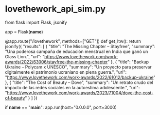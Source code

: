 # lovethework_api_sim.py
from flask import Flask, jsonify

app = Flask(__name__) 

@app.route("/lovethework", methods=["GET"])
def get_ltw():
    return jsonify({
        "results": [
            {
                "title": "The Missing Chapter – Stayfree",
                "summary": "Una poderosa campaña de educación menstrual en India que ganó un Glass Lion.",
                "url": "https://www.lovethework.com/work-awards/2022/63006/stayfree-the-missing-chapter"
            },
            {
                "title": "Backup Ukraine – Polycam x UNESCO",
                "summary": "Un proyecto para preservar digitalmente el patrimonio ucraniano en plena guerra.",
                "url": "https://www.lovethework.com/work-awards/2022/61012/backup-ukraine"
            },
            {
                "title": "The Cost of Beauty – Dove",
                "summary": "Un retrato crudo del impacto de las redes sociales en la autoestima adolescente.",
                "url": "https://www.lovethework.com/work-awards/2023/71004/dove-the-cost-of-beauty"
            }
        ]
    })

if __name__ == "__main__":
    app.run(host="0.0.0.0", port=3000)
